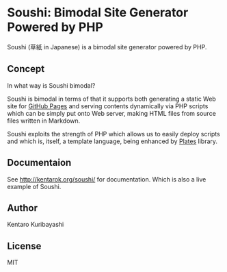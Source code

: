 # Soushi: Bimodal Site Generator Powered by PHP

Soushi (草紙 in Japanese) is a bimodal site generator powered by PHP.

## Concept

In what way is Soushi bimodal?

Soushi is bimodal in terms of that it supports both generating a static Web site for [GitHub Pages](https://pages.github.com/) and serving contents dynamically via PHP scripts which can be simply put onto Web server, making HTML files from source files written in Markdown.

Soushi exploits the strength of PHP which allows us to easily deploy scripts and which is, itself, a template language, being enhanced by [Plates](http://platesphp.com/) library.

## Documentaion

See http://kentarok.org/soushi/ for documentation. Which is also a live example of Soushi.

## Author

Kentaro Kuribayashi

## License

MIT
